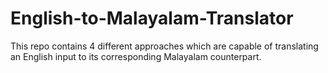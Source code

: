 # English-to-Malayalam-Translator
This repo contains 4 different approaches which are capable of translating an English input to its corresponding Malayalam counterpart.

